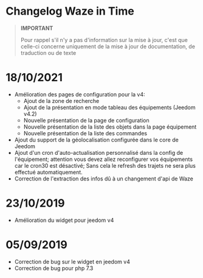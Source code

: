 # Changelog Waze in Time

>**IMPORTANT**
>
>Pour rappel s'il n'y a pas d'information sur la mise à jour, c'est que celle-ci concerne uniquement de la mise à jour de documentation, de traduction ou de texte

# 18/10/2021

- Amélioration des pages de configuration pour la v4:
  - Ajout de la zone de recherche
  - Ajout de la présentation en mode tableau des équipements (Jeedom v4.2)
  - Nouvelle présentation de la page de configuration
  - Nouvelle présentation de la liste des objets dans la page équipement
  - Nouvelle présentation de la liste des commandes
- Ajout du support de la géolocalisation configurée dans le core de Jeedom
- Ajout d'un cron d'auto-actualisation personnalisé dans la config de l'équipement; attention vous devez allez reconfigurer vos équipements car le cron30 est désactivé; Sans cela le refresh des trajets ne sera plus effectué automatiquement.
- Correction de l'extraction des infos dû à un changement d'api de Waze

# 23/10/2019

- Amélioration du widget pour jeedom v4

# 05/09/2019

- Correction de bug sur le widget en jeedom v4
- Correction de bug pour php 7.3
